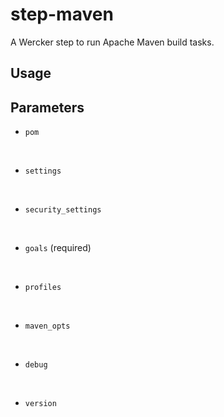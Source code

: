 # step-maven
A Wercker step to run Apache Maven build tasks.



## Usage



## Parameters

* `pom`
<br>

* `settings`
<br>

* `security_settings`
<br> 

* `goals` (required)
<br> 

* `profiles`
<br> 

* `maven_opts`
<br>

* `debug`
<br>

* `version`
<br>
